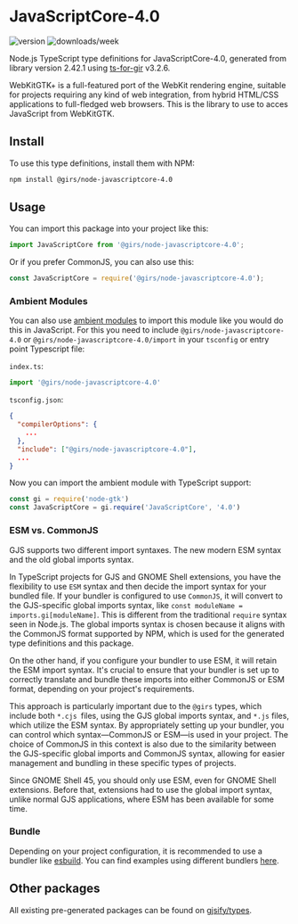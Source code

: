 
# JavaScriptCore-4.0

![version](https://img.shields.io/npm/v/@girs/node-javascriptcore-4.0)
![downloads/week](https://img.shields.io/npm/dw/@girs/node-javascriptcore-4.0)


Node.js TypeScript type definitions for JavaScriptCore-4.0, generated from library version 2.42.1 using [ts-for-gir](https://github.com/gjsify/ts-for-gir) v3.2.6.

WebKitGTK+ is a full-featured port of the WebKit rendering engine, suitable for projects requiring any kind of web integration, from hybrid HTML/CSS applications to full-fledged web browsers. This is the library to use to acces JavaScript from WebKitGTK.

## Install

To use this type definitions, install them with NPM:
```bash
npm install @girs/node-javascriptcore-4.0
```

## Usage

You can import this package into your project like this:
```ts
import JavaScriptCore from '@girs/node-javascriptcore-4.0';
```

Or if you prefer CommonJS, you can also use this:
```ts
const JavaScriptCore = require('@girs/node-javascriptcore-4.0');
```

### Ambient Modules

You can also use [ambient modules](https://github.com/gjsify/ts-for-gir/tree/main/packages/cli#ambient-modules) to import this module like you would do this in JavaScript.
For this you need to include `@girs/node-javascriptcore-4.0` or `@girs/node-javascriptcore-4.0/import` in your `tsconfig` or entry point Typescript file:

`index.ts`:
```ts
import '@girs/node-javascriptcore-4.0'
```

`tsconfig.json`:
```json
{
  "compilerOptions": {
    ...
  },
  "include": ["@girs/node-javascriptcore-4.0"],
  ...
}
```

Now you can import the ambient module with TypeScript support: 

```ts
const gi = require('node-gtk')
const JavaScriptCore = gi.require('JavaScriptCore', '4.0')
```



### ESM vs. CommonJS

GJS supports two different import syntaxes. The new modern ESM syntax and the old global imports syntax.

In TypeScript projects for GJS and GNOME Shell extensions, you have the flexibility to use `ESM` syntax and then decide the import syntax for your bundled file. If your bundler is configured to use `CommonJS`, it will convert to the GJS-specific global imports syntax, like `const moduleName = imports.gi[moduleName]`. This is different from the traditional `require` syntax seen in Node.js. The global imports syntax is chosen because it aligns with the CommonJS format supported by NPM, which is used for the generated type definitions and this package.

On the other hand, if you configure your bundler to use ESM, it will retain the ESM import syntax. It's crucial to ensure that your bundler is set up to correctly translate and bundle these imports into either CommonJS or ESM format, depending on your project's requirements.

This approach is particularly important due to the `@girs` types, which include both `*.cjs `files, using the GJS global imports syntax, and `*.js` files, which utilize the ESM syntax. By appropriately setting up your bundler, you can control which syntax—CommonJS or ESM—is used in your project. The choice of CommonJS in this context is also due to the similarity between the GJS-specific global imports and CommonJS syntax, allowing for easier management and bundling in these specific types of projects.

Since GNOME Shell 45, you should only use ESM, even for GNOME Shell extensions. Before that, extensions had to use the global import syntax, unlike normal GJS applications, where ESM has been available for some time.

### Bundle

Depending on your project configuration, it is recommended to use a bundler like [esbuild](https://esbuild.github.io/). You can find examples using different bundlers [here](https://github.com/gjsify/ts-for-gir/tree/main/examples).

## Other packages

All existing pre-generated packages can be found on [gjsify/types](https://github.com/gjsify/types).

